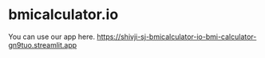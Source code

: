 # bmicalculator.io

You can use our app here. https://shivji-sj-bmicalculator-io-bmi-calculator-gn9tuo.streamlit.app
